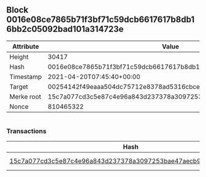 ## Block 0016e08ce7865b71f3bf71c59dcb6617617b8db16bb2c05092bad101a314723e

Attribute | Value
--- | ---
Height | 30417
Hash | 0016e08ce7865b71f3bf71c59dcb6617617b8db16bb2c05092bad101a314723e
Timestamp | 2021-04-20T07:45:40+00:00
Target | 00254142f49eaaa504dc75712e8378ad5316cbcead634704b3734b6271167cc4
Merke root | 15c7a077cd3c5e87c4e96a843d237378a3097253bae47aecb9dd6cff39441705
Nonce | 810465322

```

```

### Transactions

Hash | Amount
--- | ---
[15c7a077cd3c5e87c4e96a843d237378a3097253bae47aecb9dd6cff39441705](15c7a077cd3c5e87c4e96a843d237378a3097253bae47aecb9dd6cff39441705.md) | 10.00000000 SKEPTI 
